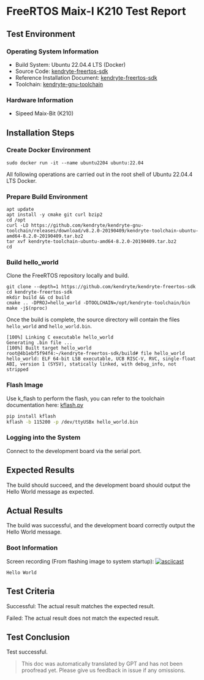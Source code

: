 # FreeRTOS Maix-I K210 Test Report

## Test Environment

### Operating System Information

- Build System: Ubuntu 22.04.4 LTS (Docker)
- Source Code: [kendryte-freertos-sdk](https://github.com/kendryte/kendryte-freertos-sdk)
- Reference Installation Document: [kendryte-freertos-sdk](https://github.com/kendryte/kendryte-freertos-sdk)
- Toolchain: [kendryte-gnu-toolchain](https://github.com/kendryte/kendryte-gnu-toolchain/releases/tag/v8.2.0-20190409)

### Hardware Information

- Sipeed Maix-Bit (K210)

## Installation Steps

### Create Docker Environment

```shell
sudo docker run -it --name ubuntu2204 ubuntu:22.04
```

All following operations are carried out in the root shell of Ubuntu 22.04.4 LTS Docker.

### Prepare Build Environment

```shell
apt update
apt install -y cmake git curl bzip2
cd /opt
curl -LO https://github.com/kendryte/kendryte-gnu-toolchain/releases/download/v8.2.0-20190409/kendryte-toolchain-ubuntu-amd64-8.2.0-20190409.tar.bz2
tar xvf kendryte-toolchain-ubuntu-amd64-8.2.0-20190409.tar.bz2
cd
```

### Build hello_world

Clone the FreeRTOS repository locally and build.

```shell
git clone --depth=1 https://github.com/kendryte/kendryte-freertos-sdk
cd kendryte-freertos-sdk
mkdir build && cd build
cmake .. -DPROJ=hello_world -DTOOLCHAIN=/opt/kendryte-toolchain/bin
make -j$(nproc)
```

Once the build is complete, the source directory will contain the files `hello_world` and `hello_world.bin`.

```log
[100%] Linking C executable hello_world                                             
Generating .bin file ...                                                            
[100%] Built target hello_world                                                     
root@4b1ebf5f94f4:~/kendryte-freertos-sdk/build# file hello_world
hello_world: ELF 64-bit LSB executable, UCB RISC-V, RVC, single-float ABI, version 1 (SYSV), statically linked, with debug_info, not stripped
```

### Flash Image

Use k_flash to perform the flash, you can refer to the toolchain documentation here: [kflash.py](https://github.com/kendryte/kflash.py)

```bash
pip install kflash
kflash -b 115200 -p /dev/ttyUSBx hello_world.bin
```

### Logging into the System

Connect to the development board via the serial port.

## Expected Results

The build should succeed, and the development board should output the Hello World message as expected.

## Actual Results

The build was successful, and the development board correctly output the Hello World message.

### Boot Information

Screen recording (From flashing image to system startup):
[![asciicast](https://asciinema.org/a/uml0eDGjJXKoaFuPn2K1D2WSv.svg)](https://asciinema.org/a/uml0eDGjJXKoaFuPn2K1D2WSv)

```log
Hello World
```

## Test Criteria

Successful: The actual result matches the expected result.

Failed: The actual result does not match the expected result.

## Test Conclusion

Test successful.

> This doc was automatically translated by GPT and has not been proofread yet. Please give us feedback in issue if any omissions.
